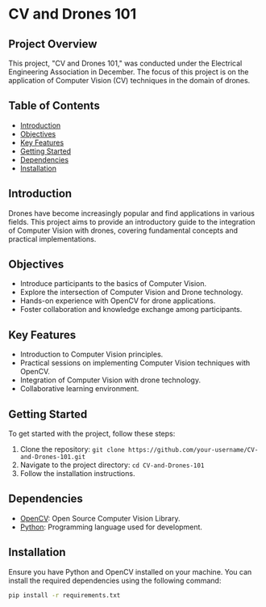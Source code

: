# CV and Drones 101

## Project Overview

This project, "CV and Drones 101," was conducted under the Electrical Engineering Association in December. The focus of this project is on the application of Computer Vision (CV) techniques in the domain of drones.

## Table of Contents

- [Introduction](#introduction)
- [Objectives](#objectives)
- [Key Features](#key-features)
- [Getting Started](#getting-started)
- [Dependencies](#dependencies)
- [Installation](#installation)


## Introduction

Drones have become increasingly popular and find applications in various fields. This project aims to provide an introductory guide to the integration of Computer Vision with drones, covering fundamental concepts and practical implementations.

## Objectives

- Introduce participants to the basics of Computer Vision.
- Explore the intersection of Computer Vision and Drone technology.
- Hands-on experience with OpenCV for drone applications.
- Foster collaboration and knowledge exchange among participants.

## Key Features

- Introduction to Computer Vision principles.
- Practical sessions on implementing Computer Vision techniques with OpenCV.
- Integration of Computer Vision with drone technology.
- Collaborative learning environment.

## Getting Started

To get started with the project, follow these steps:

1. Clone the repository: `git clone https://github.com/your-username/CV-and-Drones-101.git`
2. Navigate to the project directory: `cd CV-and-Drones-101`
3. Follow the installation instructions.

## Dependencies

- [OpenCV](https://opencv.org/): Open Source Computer Vision Library.
- [Python](https://www.python.org/): Programming language used for development.

## Installation

Ensure you have Python and OpenCV installed on your machine. You can install the required dependencies using the following command:

```bash
pip install -r requirements.txt
